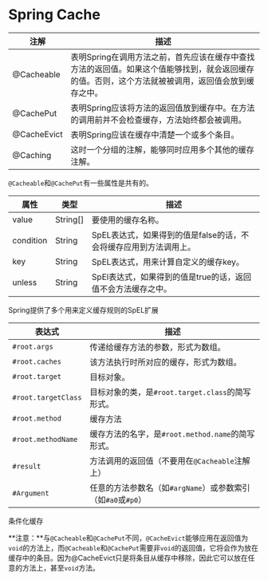 # Spring Cache



| 注解        | 描述                                                         |
| ----------- | ------------------------------------------------------------ |
| @Cacheable  | 表明Spring在调用方法之前，首先应该在缓存中查找方法的返回值。如果这个值能够找到，就会返回缓存的值。否则，这个方法就被被调用，返回值会放到缓存之中。 |
| @CachePut   | 表明Spring应该将方法的返回值放到缓存中。在方法的调用前并不会检查缓存，方法始终都会被调用。 |
| @CacheEvict | 表明Spring应该在缓存中清楚一个或多个条目。                   |
| @Caching    | 这时一个分组的注解，能够同时应用多个其他的缓存注解。         |



`@Cacheable`和`@CachePut`有一些属性是共有的。

| 属性      | 类型     | 描述                                                         |
| --------- | -------- | ------------------------------------------------------------ |
| value     | String[] | 要使用的缓存名称。                                           |
| condition | String   | SpEL表达式，如果得到的值是false的话，不会将缓存应用到方法调用上。 |
| key       | String   | SpEL表达式，用来计算自定义的缓存key。                        |
| unless    | String   | SpEl表达式，如果得到的值是true的话，返回值不会方法缓存之中。 |



Spring提供了多个用来定义缓存规则的SpEL扩展

| 表达式              | 描述                                                         |
| ------------------- | ------------------------------------------------------------ |
| `#root.args`        | 传递给缓存方法的参数，形式为数组。                           |
| `#root.caches`      | 该方法执行时所对应的缓存，形式为数组。                       |
| `#root.target`      | 目标对象。                                                   |
| `#root.targetClass` | 目标对象的类，是`#root.target.class`的简写形式。             |
| `#root.method`      | 缓存方法                                                     |
| `#root.methodName`  | 缓存方法的名字，是`#root.method.name`的简写形式。            |
| `#result`           | 方法调用的返回值（不要用在`@Cacheable`注解上）               |
| `#Argument`         | 任意的方法参数名（如`#argName`）或参数索引（如`#a0`或`#p0`） |



条件化缓存





**注意：**与`@Cacheable`和`@CachePut`不同，`@CacheEvict`能够应用在返回值为`void`的方法上，而`@Cacheable`和`@CachePut`需要非`void`的返回值，它将会作为放在缓存中的条目。因为@CacheEvict只是将条目从缓存中移除，因此它可以放在任意的方法上，甚至`void`方法。